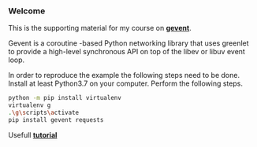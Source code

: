 ### Welcome

This is the supporting material for my course on [**gevent**](https://www.gevent.org/intro.html).

Gevent is a coroutine -based Python networking library that uses greenlet to provide a high-level synchronous API on top of the libev or libuv event loop.

In order to reproduce the example the following steps need to be done.
Install at least Python3.7 on your computer.
Perform the following steps.

``` bash
python -m pip install virtualenv
virtualenv g
.\g\scripts\activate
pip install gevent requests
```

Usefull [**tutorial**](http://sdiehl.github.io/gevent-tutorial/)